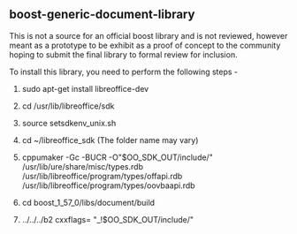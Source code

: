 boost-generic-document-library
------------------------------

This is not a source for an official boost library and is
not reviewed, however meant as a prototype to be exhibit 
as a proof of concept to the community hoping to submit the
final library to formal review for inclusion.

To install this library, you need to perform the following steps - 

1.  sudo apt-get install libreoffice-dev

2.  cd /usr/lib/libreoffice/sdk

3.  source setsdkenv\_unix.sh

4.  cd ~/libreoffice\_sdk           (The folder name may vary)

5.  cppumaker -Gc -BUCR -O"$OO\_SDK\_OUT/include/" /usr/lib/ure/share/misc/types.rdb /usr/lib/libreoffice/program/types/offapi.rdb /usr/lib/libreoffice/program/types/oovbaapi.rdb

6.  cd boost\_1\_57\_0/libs/document/build

7.  ../../../b2 cxxflags= "_!$OO\_SDK\_OUT/include/"


